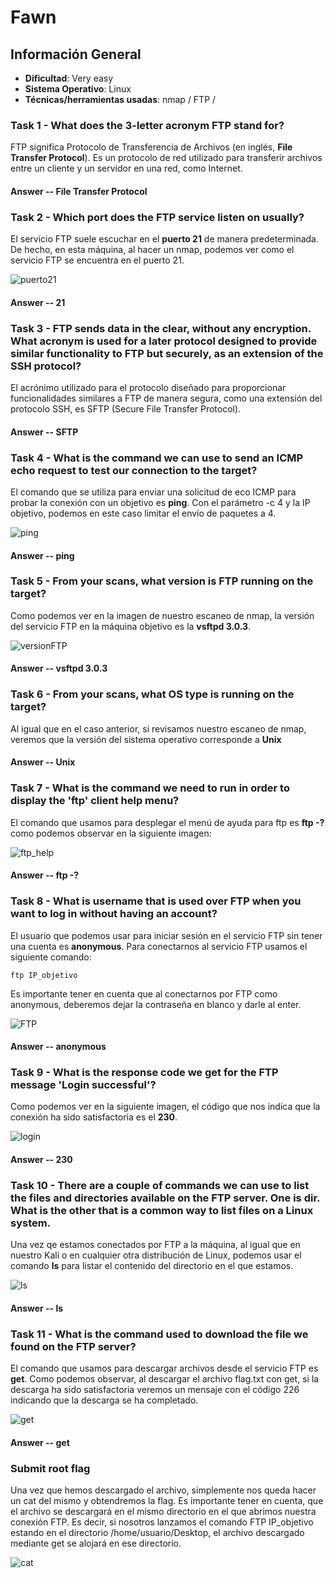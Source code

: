 # Fawn

## Información General

- **Dificultad**: Very easy
- **Sistema Operativo**: Linux
- **Técnicas/herramientas usadas**: nmap / FTP / 

### Task 1 - What does the 3-letter acronym FTP stand for?

FTP significa Protocolo de Transferencia de Archivos (en inglés, **File Transfer Protocol**). Es un protocolo de red utilizado para transferir archivos entre un cliente y un servidor en una red, como Internet. 

#### Answer -- File Transfer Protocol

### Task 2 - Which port does the FTP service listen on usually?

El servicio FTP suele escuchar en el **puerto 21** de manera predeterminada. De hecho, en esta máquina, al hacer un nmap, podemos ver como el servicio FTP se encuentra en el puerto 21.

![puerto21](../../images/Fawn/puerto21.png)

#### Answer -- 21

### Task 3 - FTP sends data in the clear, without any encryption. What acronym is used for a later protocol designed to provide similar functionality to FTP but securely, as an extension of the SSH protocol?

El acrónimo utilizado para el protocolo diseñado para proporcionar funcionalidades similares a FTP de manera segura, como una extensión del protocolo SSH, es SFTP (Secure File Transfer Protocol).

#### Answer -- SFTP


### Task 4 - What is the command we can use to send an ICMP echo request to test our connection to the target?

El comando que se utiliza para enviar una solicitud de eco ICMP para probar la conexión con un objetivo es **ping**. Con el parámetro -c 4 y la IP objetivo, podemos en este caso limitar el envío de paquetes a 4.

![ping](../../images/Fawn/ping.png)

#### Answer -- ping

### Task 5 - From your scans, what version is FTP running on the target?

Como podemos ver en la imagen de nuestro escaneo de nmap, la versión del servicio FTP en la máquina objetivo es la **vsftpd 3.0.3**.

![versionFTP](../../images/Fawn/versionFTP.png)

#### Answer -- vsftpd 3.0.3


### Task 6 - From your scans, what OS type is running on the target?

Al igual que en el caso anterior, si revisamos nuestro escaneo de nmap, veremos que la versión del sistema operativo corresponde a **Unix**

#### Answer -- Unix


### Task 7 - What is the command we need to run in order to display the 'ftp' client help menu?

El comando que usamos para desplegar el menú de ayuda para ftp es **ftp -?** como podemos observar en la siguiente imagen:

![ftp_help](../../images/Fawn/ftp_help.png)

#### Answer -- ftp -?

### Task 8 - What is username that is used over FTP when you want to log in without having an account?

El usuario que podemos usar para iniciar sesión en el servicio FTP sin tener una cuenta es **anonymous**. Para conectarnos al servicio FTP usamos el siguiente comando:

```
ftp IP_objetivo
```
Es importante tener en cuenta que al conectarnos por FTP como anonymous, deberemos dejar la contraseña en blanco y darle al enter.

![FTP](../../images/Fawn/FTP.png)

#### Answer -- anonymous

### Task 9 - What is the response code we get for the FTP message 'Login successful'?

Como podemos ver en la siguiente imagen, el código que nos indica que la conexión ha sido satisfactoria es el **230**.

![login](../../images/Fawn/login.png)

#### Answer -- 230

### Task 10 - There are a couple of commands we can use to list the files and directories available on the FTP server. One is dir. What is the other that is a common way to list files on a Linux system.

Una vez qe estamos conectados por FTP a la máquina, al igual que en nuestro Kali o en cualquier otra distribución de Linux, podemos usar el comando **ls** para listar el contenido del directorio en el que estamos.

![ls](../../images/Fawn/ls.png)

#### Answer -- ls

### Task 11 - What is the command used to download the file we found on the FTP server?

El comando que usamos para descargar archivos desde el servicio FTP es **get**. Como podemos observar, al descargar el archivo flag.txt con get, si la descarga ha sido satisfactoria veremos un mensaje con el código 226 indicando que la descarga se ha completado.

![get](../../images/Fawn/get.png)

#### Answer -- get

### Submit root flag

Una vez que hemos descargado el archivo, simplemente nos queda hacer un cat del mismo y obtendremos la flag. Es importante tener en cuenta, que el archivo se descargará en el mismo directorio en el que abrimos nuestra conexión FTP. Es decir, si nosotros lanzamos el comando FTP IP_objetivo estando en el directorio /home/usuario/Desktop, el archivo descargado mediante get se alojará en ese directorio.

![cat](../../images/Fawn/cat.png)
